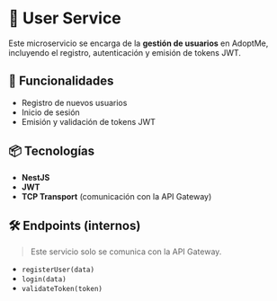 # 👤 User Service

Este microservicio se encarga de la **gestión de usuarios** en AdoptMe, incluyendo el registro, autenticación y emisión de tokens JWT.

## 📌 Funcionalidades

- Registro de nuevos usuarios
- Inicio de sesión
- Emisión y validación de tokens JWT

## 📦 Tecnologías

- **NestJS**
- **JWT**
- **TCP Transport** (comunicación con la API Gateway)

## 🛠️ Endpoints (internos)

> Este servicio solo se comunica con la API Gateway.

- `registerUser(data)`
- `login(data)`
- `validateToken(token)`
